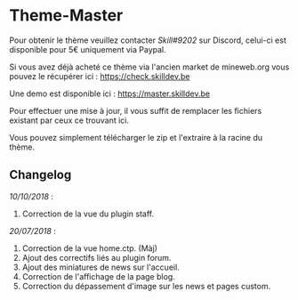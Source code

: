 # Theme-Master

Pour obtenir le thème veuillez contacter *Skill#9202* sur Discord, celui-ci est disponible pour 5€ uniquement via Paypal.

Si vous avez déjà acheté ce thème via l'ancien market de mineweb.org vous pouvez le récupérer ici : https://check.skilldev.be

Une demo est disponible ici : https://master.skilldev.be

Pour effectuer une mise à jour, il vous suffit de remplacer les fichiers existant par ceux ce trouvant ici.

Vous pouvez simplement télécharger le zip et l'extraire à la racine du thème.

## Changelog


*10/10/2018* :

1. Correction de la vue du plugin staff.

*20/07/2018* :

1. Correction de la vue home.ctp. (Màj)
2. Ajout des correctifs liés au plugin forum.
3. Ajout des miniatures de news sur l'accueil.
4. Correction de l'affichage de la page blog.
5. Correction du dépassement d'image sur les news et pages custom.
